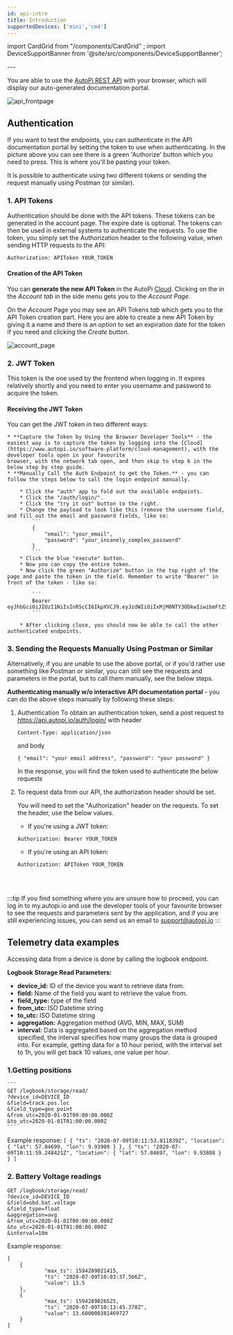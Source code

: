 ```yaml
---
id: api-intro
title: Introduction
supportedDevices: ['mini','cm4']
---
```

import CardGrid from "/components/CardGrid" ;
import DeviceSupportBanner from '@site/src/components/DeviceSupportBanner';

<DeviceSupportBanner supported={frontMatter.supportedDevices} />
---

You are able to use the [AutoPi REST API](https://api.autopi.io) with your browser, which will display our
auto-generated documentation portal.

![api_frontpage](/img/getting_started/api/api_intro/api_frontpage.jpg) 

## Authentication
If you want to test the endpoints, you can authenticate in the API documentation portal by setting the token to use
when authenticating. In the picture above you can see there is a green 'Authorize' button which you need to press.
This is where you'll be pasting your token.

It is possible to authenticate using two different tokens or sending the request manually using Postman (or similar).

### 1. API Tokens

Authentication should be done with the API tokens. These tokens can be generated in the account page. The expire date is optional. The tokens can then be used in external systems to authenticate the requests. To use the token, you simply set the Authorization header to the following value, when sending HTTP requests to the API:

```
Authorization: APIToken YOUR_TOKEN
```

#### Creation of the API Token

You can **generate the new API Token** in the AutoPi [Cloud](https://my.autopi.io). Clicking on the in the *Account tab* in the side menu gets you to the *Account Page*.

On the *Account* Page you may see an API Tokens *tab* which gets you to the API Token creation part. 
Here you are able to create a new API Token by giving it a name and there is an *option* to set an expiration date for the token if you need and clicking the *Create* button.

![account_page](/img/getting_started/api/api_intro/account_overview.png)

### 2. JWT Token

This token is the one used by the frontend when logging in. It expires relatively shortly and you need to enter you username and password to acquire the token.

#### Receiving the JWT Token

You can get the JWT token in two different ways:

    * **Capture the Token by Using the Browser Developer Tools** - the easiest way is to capture the token by logging into the [Cloud](https://www.autopi.io/software-platform/cloud-management), with the developer tools open in your favourite
    browser, with the network tab open, and then skip to step 6 in the below step by step guide.
    * **Manually Call the Auth Endpoint to get the Token.** - you can follow the steps below to call the login endpoint manually.

        * Click the "auth" app to fold out the available endpoints.
        * Click the "/auth/login/".
        * Click the "try it out" button to the right.
        * Change the payload to look like this (remove the username field, and fill out the email and password fields, like so:
            ```
            {
                "email": "your_email",
                "password": "your_insanely_complex_password"
            }
            ```
        * Click the blue "execute" button.
        * Now you can copy the entire token.
        * Now click the green "Authorize" button in the top right of the page and paste the token in the field. Remember to write "Bearer" in front of the token - like so:

            ```
            Bearer eyJhbGciOiJIUzI1NiIsInR5cCI6IkpXVCJ9.eyJzdWIiOiIxMjM0NTY3ODkwIiwibmFtZSI6IkpvaG4gRG9lIiwiaWF0IjoxNTE2MjM5MDIyfQ.4pXwtyQKCwSrYfcj9O7MGVv5ustPbx0GmYY7jHZL8es
            ```

        * After clicking close, you should now be able to call the other authenticated endpoints.

### 3. Sending the Requests Manually Using Postman or Similar
Alternatively, if you are unable to use the above portal, or if you'd rather use something like Postman or similar,
you can still see the requests and parameters in the portal, but to call them manually, see the below steps.

**Authenticating manually w/o interactive API documentation portal** - you can do the above steps manually by following these steps:

1. Authentication
    To obtain an authentication token, send a post request to https://api.autopi.io/auth/login/
    with header

    ```
    Content-Type: application/json
    ```
    and body

    ```
    { "email": "your email address", "password": "your password" }
    ```

    In the response, you will find the token used to authenticate the below requests

2. To request data from our API, the authorization header should be set.

    You will need to set the "Authorization" header on the requests. To set the header, use the below values.

    * If you're using a JWT token: 
    ```
    Authorization: Bearer YOUR_TOKEN
    ```

    * If you're using an API token: 
    ```
    Authorization: APIToken YOUR_TOKEN
    ```
<br>
</br>

:::tip
If you find something where you are unsure how to proceed, you can log in to my.autopi.io and use the developer tools
of your favourite browser to see the requests and parameters sent by the application, and if you are still experiencing
issues, you can send us an email to support@autopi.io
:::

## Telemetry data examples
Accessing data from a device is done by calling the logbook endpoint.

**Logbook Storage Read Parameters:**
* **device_id:** ID of the device you want to retrieve data from.
* **field:** Name of the field you want to retrieve the value from.
* **field_type:** type of the field
* **from_utc:** ISO Datetime string
* **to_utc:** ISO Datetime string
* **aggregation:** Aggregation method (AVG, MIN, MAX, SUM)
* **interval:** Data is aggregated based on the aggregation method specified, the interval specifies how many groups the data is grouped into. For example, getting data for a 10 hour period, with the interval set to 1h, you will get back 10 values, one value per hour.

### 1.Getting positions
    ```
    GET /logbook/storage/read/
    ?device_id=DEVICE_ID
    &field=track.pos.loc
    &field_type=geo_point
    &from_utc=2020-01-01T00:00:00.000Z
    &to_utc=2020-01-01T01:00:00.000Z
    ```

Example response:
        ```
        [
            {
                    "ts": "2020-07-09T10:11:53.811839Z",
                    "location": {
                            "lat": 57.04699,
                            "lon": 9.93909
                    }
            },
            {
                    "ts": "2020-07-09T10:11:59.248421Z",
                    "location": {
                            "lat": 57.04697,
                            "lon": 9.93808
                    }
            }
        ]
        ```

### 2. Battery Voltage readings
```
GET /logbook/storage/read/
?device_id=DEVICE_ID
&field=obd.bat.voltage
&field_type=float
&aggregation=avg
&from_utc=2020-01-01T00:00:00.000Z
&to_utc=2020-01-01T01:00:00.000Z
&interval=10m
```

Example response:
```
[
	{
    	    "max_ts": 1594289021415,
    	    "ts": "2020-07-09T10:03:37.566Z",
    	    "value": 13.5
	},
	{
    	    "max_ts": 1594289026525,
    	    "ts": "2020-07-09T10:13:45.378Z",
    	    "value": 13.600000381469727
	}
]
```
